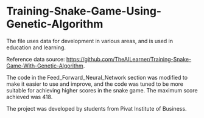 # Training-Snake-Game-Using-Genetic-Algorithm

The file uses data for development in various areas, and is used in education and learning.

Reference data source: https://github.com/TheAILearner/Training-Snake-Game-With-Genetic-Algorithm. 

The code in the Feed_Forward_Neural_Network section was modified to make it easier to use and improve, and the code was tuned to be more suitable for achieving higher scores in the snake game. The maximum score achieved was 418.

The project was developed by students from Pivat Institute of Business.

